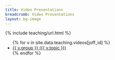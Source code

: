 ```yaml
---
title: Video Presentations
breadcrumb: Video Presentations
layout: bg-image
---
```

{% include teaching/url.html %}
<ul>
  {% for v in site.data.teaching.videos[joff_id] %}
  <li>
    <a target="_blank" {%comment%}_{%endcomment%}
    href="{{ v.vidurl }}">
      {{ v.group }} ({{ v.topic }})
    </a>
  </li>
  {% endfor %}
</ul>

